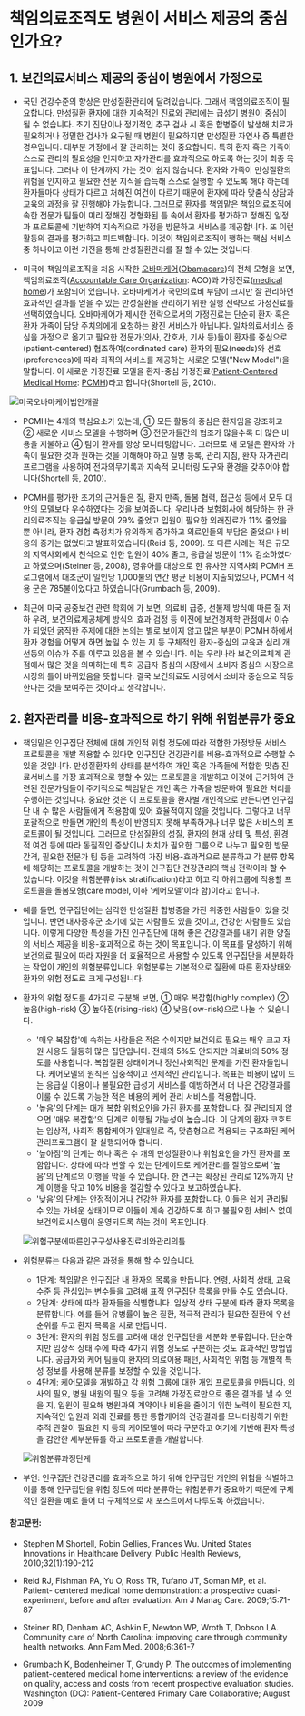 # 책임의료조직도 병원이 서비스 제공의 중심인가요?

## 1. 보건의료서비스 제공의 중심이 병원에서 가정으로

* 국민 건강수준의 향상은 만성질환관리에 달려있습니다. 그래서 책임의료조직이 필요합니다. 만성질환 환자에 대한 지속적인 진료와 관리에는 급성기 병원이 중심이 될 수 없습니다. 초기 진단이나 정기적인 추구 검사 시 혹은 합병증이 발생해 치료가 필요하거나 정밀한 검사가 요구될 때 병원이 필요하지만 만성질환 자연사 중 특별한 경우입니다. 대부분 가정에서 잘 관리하는 것이 중요합니다. 특히 환자 혹은 가족이 스스로 관리의 필요성을 인지하고 자가관리를 효과적으로 하도록 하는 것이 최종 목표입니다. 그러나 이 단계까지 가는 것이 쉽지 않습니다. 환자와 가족이 만성질환의 위험을 인지하고 필요한 전문 지식을 습득해 스스로 실행할 수 있도록 해야 하는데 환자들마다 상태가 다르고 처해진 여건이 다르기 때문에 환자에 따라 맞춤식 상담과 교육의 과정을 잘 진행해야 가능합니다. 그러므로 환자를 책임맡은 책임의료조직에 속한 전문가 팀들이 미리 정해진 정형화된 틀 속에서 환자를 평가하고 정해진 일정과 프로토콜에 기반하여 지속적으로 가정을 방문하고 서비스를 제공합니다. 또 이런 활동의 결과를 평가하고 피드백합니다. 이것이 책임의료조직이 행하는 핵심 서비스 중 하나이고 이런 기전을 통해 만성질환관리를 잘 할 수 있는 것입니다.

* 미국에 책임의료조직을 처음 시작한 [오바마케어](https://namu.wiki/w/%EC%98%A4%EB%B0%94%EB%A7%88%EC%BC%80%EC%96%B4)([Obamacare](https://en.wikipedia.org/wiki/Affordable_Care_Act))의 전체 모형을 보면, 책임의료조직([Accountable Care Organization](https://en.wikipedia.org/wiki/Accountable_care_organization): ACO)과 가정진료([medical home](https://en.wikipedia.org/wiki/Medical_home))가 포함되어 있습니다. 오바마케어가 국민의료비 부담이 크지만 잘 관리하면 효과적인 결과를 얻을 수 있는 만성질환을 관리하기 위한 실행 전략으로 가정진료를 선택하였습니다. 오바마케어가 제시한 전략으로서의 가정진료는 단순히 환자 혹은 환자 가족이 담당 주치의에게 요청하는 왕진 서비스가 아닙니다. 일차의료서비스 중심을 가정으로 옮기고 필요한 전문가(의사, 간호사, 기사 등)들이 환자를 중심으로(patient-centered) 협조하여(cordinated care) 환자의 필요(needs)와 선호(preferences)에 따라 최적의 서비스를 제공하는 새로운 모델("New Model")을 말합니다. 이 새로운 가정진료 모델을 환자-중심 가정진료([Patient-Centered Medical Home](https://www.cdc.gov/dhdsp/policy_resources/pcmh.htm#:~:text=Home%20(PCMH)%20Model-,Patient%2DCentered%20Medical%20Home%20(PCMH)%20Model,care%20across%20the%20health%20system.): [PCMH](https://www.ahrq.gov/ncepcr/research/care-coordination/pcmh/define.html))라고 합니다(Shortell 등, 2010).

![미국오바마케어법안개괄](<미국오바마케어법안개괄.png>)

* PCMH는 4개의 핵심요소가 있는데, ① 모든 활동의 중심은 환자임을 강조하고 ② 새로운 서비스 모델을 수행하며 ③ 전문가들간의 협조가 많을수록 더 많은 비용을 지불하고 ④ 팀이 환자를 항상 모니터링합니다. 그러므로 새 모델은 환자와 가족이 필요한 것과 원하는 것을 이해해야 하고 질병 등록, 관리 지침, 환자 자가관리 프로그램을 사용하여 전자의무기록과 지속적 모니터링 도구와 환경을 갖추어야 합니다(Shortell 등, 2010). 

* PCMH를 평가한 초기의 근거들은 질, 환자 만족, 돌봄 협력, 접근성 등에서 모두 대안의 모델보다 우수하였다는 것을 보여줍니다. 우리나라 보험회사에 해당하는 한 관리의료조직는 응급실 방문이 29% 줄었고 입원이 필요한 외래진료가 11% 줄었을 뿐 아니라, 환자 경험 측정치가 유의하게 증가하고 의료인들의 부담은 줄었으나 비용의 증가는 없었다고 발표하였습니다(Reid 등, 2009). 또 다른 사례는 적은 규모의 지역사회에서 천식으로 인한 입원이 40% 줄고, 응급실 방문이 11% 감소하였다고 하였으며(Steiner 등, 2008), 영유아를 대상으로 한 유사한 지역사회 PCMH 프로그램에서 대조군이 일인당 1,000불의 연간 평균 비용이 지출되었으나, PCMH 적용 군은 785불이었다고 하였습니다(Grumbach 등, 2009).    

* 최근에 미국 공중보건 관련 학회에 가 보면, 의료비 급증, 선불제 방식에 따른 질 저하 우려, 보건의료제공체계 방식의 효과 검정 등 이전에 보건경제학 관점에서 이슈가 되었던 굵직한 주제에 대한 논의는 별로 보이지 않고 많은 부분이 PCMH 하에서 환자 경험을 어떻게 하면 높일 수 있는 지 등 구체적인 환자-중심의 교육과 심리 개선등의 이슈가 주를 이루고 있음을 볼 수 있습니다. 이는 우리나라 보건의료체계 관점에서 많은 것을 의미하는데 특히 공급자 중심의 시장에서 소비자 중심의 시장으로 시장의 틀이 바뀌었음을 뜻합니다. 결국 보건의료도 시장에서 소비자 중심으로 작동한다는 것을 보여주는 것이라고 생각합니다.

## 2. 환자관리를 비용-효과적으로 하기 위해 위험분류가 중요

* 책임맡은 인구집단 전체에 대해 개인적 위험 정도에 따라 적합한 가정방문 서비스 프로토콜을 개발 적용할 수 있다면 인구집단 건강관리를 비용-효과적으로 수행할 수 있을 것입니다. 만성질환자의 상태를 분석하여 개인 혹은 가족들에 적합한 맞춤 진료서비스를 가장 효과적으로 행할 수 있는 프로토콜을 개발하고 이것에 근거하여 관련된 전문가팀들이 주기적으로 책임맡은 개인 혹은 가족을 방문하여 필요한 처리를 수행하는 것입니다. 중요한 것은 이 프로토콜을 환자별 개인적으로 만든다면 인구집단 내 수 많은 사람들에게 적용함에 있어 효율적이지 않을 것입니다. 그렇다고 너무 포괄적으로 만들면 개인의 특성이 반영되지 못해 부족하거나 너무 많은 서비스의 프로토콜이 될 것입니다. 그러므로 만성질환의 성질, 환자의 현재 상태 및 특성, 환경적 여건 등에 따라 동질적인 증상이나 처치가 필요한 그룹으로 나누고 필요한 방문 간격, 필요한 전문가 팀 등을 고려하여 가장 비용-효과적으로 분류하고 각 분류 항목에 해당하는 프로토콜을 개발하는 것이 인구집단 건강관리의 핵심 전략이라 할 수 있습니다. 이것을 위험분류(risk stratification)라고 하고 각 하위그룹에 적용할 프로토콜을 돌봄모형(care model, 이하 '케어모델'이라 함)이라고 합니다.

* 예를 들면, 인구집단에는 심각한 만성질환 합병증을 가진 위중한 사람들이 있을 것입니다. 반면 대사증후군 초기에 있는 사람들도 있을 것이고, 건강한 사람들도 있습니다. 이렇게 다양한 특성을 가진 인구집단에 대해 좋은 건강결과를 내기 위한 양질의 서비스 제공을 비용-효과적으로 하는 것이 목표입니다. 이 목표를 달성하기 위해 보건의료 필요에 따라 자원을 더 효율적으로 사용할 수 있도록 인구집단을 세분화하는 작업이 개인의 위험분류입니다. 위험분류는 기본적으로 질환에 따른 환자상태와 환자의 위험 정도로 크게 구성됩니다. 

* 환자의 위험 정도를 4가지로 구분해 보면, ① 매우 복잡함(highly complex) ② 높음(high-risk) ③ 높아짐(rising-risk) ④ 낮음(low-risk)으로 나눌 수 있습니다.

   * '매우 복잡함'에 속하는 사람들은 적은 수이지만 보건의료 필요는 매우 크고 자원 사용도 월등히 많은 집단입니다. 전체의 5%도 안되지만 의료비의 50% 정도를 사용합니다. 복합질환 상태이거나 정신사회적인 문제를 가진 환자들입니다. 케어모델의 원칙은 집중적이고 선제적인 관리입니다. 목표는 비용이 많이 드는 응급실 이용이나 불필요한 급성기 서비스를 예방하면서 더 나은 건강결과를 이룰 수 있도록 가능한 적은 비용의 케어 관리 서비스를 적용합니다.
   * '높음'의 단계는 대개 복합 위험요인을 가진 환자를 포함합니다. 잘 관리되지 않으면 '매우 복잡함'의 단계로 이행될 가능성이 높습니다. 이 단계의 환자 코호트는 임상적, 사회적 통합케어가 일대일로 즉, 맞춤형으로 적용되는 구조화된 케어관리프로그램이 잘 실행되어야 합니다.
   * '높아짐'의 단계는 하나 혹은 수 개의 만성질환이나 위험요인을 가진 환자를 포함합니다. 상태에 따라 변할 수 있는 단계이므로 케어관리를 잘함으로써 '높음'의 단계로의 이행을 막을 수 있습니다. 한 연구는 확장된 관리로 12%까지 단계 이행을 막고 10% 비용을 절감할 수 있다고 보고하였습니다.
   * '낮음'의 단계는 안정적이거나 건강한 환자를 포함합니다. 이들은 쉽게 관리될 수 있는 가벼운 상태이므로 이들이 계속 건강하도록 하고 불필요한 서비스 없이 보건의료시스템이 운영되도록 하는 것이 목표입니다.   

   ![위험구분에따른인구구성사용진료비와관리의틀](<위험구분에따른인구구성사용진료비와관리의틀.png>)

* 위험분류는 다음과 같은 과정을 통해 할 수 있습니다.

   * 1단계: 책임맡은 인구집단 내 환자의 목록을 만듭니다. 연령, 사회적 상태, 교육수준 등 관심있는 변수들을 고려해 표적 인구집단 목록을 만들 수도 있습니다.
   * 2단계: 상태에 따라 환자들을 식별합니다. 임상적 상태 구분에 따라 환자 목록을 분류함니다. 예를 들어 유병률이 높은 질환, 적극적 관리가 필요한 질환에 우선순위를 두고 환자 목록을 새로 만듭니다.
   * 3단계: 환자의 위험 정도를 고려해 대상 인구집단을 세분화 분류합니다. 단순하지만 임상적 상태 수에 따라 4가지 위험 정도로 구분하는 것도 효과적인 방법입니다. 공급자와 케어 팀들이 환자의 의료이용 패턴, 사회적인 위험 등 개별적 특성 정보를 사용해 분류를 보정할 수 있을 것입니다.
   * 4단계: 케어모델을 개발하고 각 위험 그룹에 대한 개입 프로토콜을 만듭니다. 의사의 필요, 병원 내원의 필요 등을 고려해 가정진료만으로 좋은 결과를 낼 수 있을 지, 입원이 필요해 병원과의 계약이나 비용을 줄이기 위한 노력이 필요한 지, 지속적인 입원과 외래 진료를 통한 통합케어와 건강결과를 모니터링하기 위한 추적 관찰이 필요한 지 등의 케어모델에 따라 구분하고 여기에 기반해 환자 특성을 감안한 세부분류를 하고 프로토콜을 개발합니다.

   ![위험분류과정단계](<위험분류과정단계.png>)

* 부언: 인구집단 건강관리를 효과적으로 하기 위해 인구집단 개인의 위험을 식별하고 이를 통해 인구집단을 위험 정도에 따라 분류하는 위험분류가 중요하기 때문에 구체적인 질환을 예로 들어 더 구체적으로 새 포스트에서 다루도록 하겠습니다.

#### 참고문헌:    

* Stephen M Shortell, Robin Gellies, Frances Wu. United States Innovations in Healthcare Delivery. Public Health Reviews, 2010;32(1):190-212    

* Reid RJ, Fishman PA, Yu O, Ross TR, Tufano JT, Soman MP, et al. Patient- centered medical home demonstration: a prospective quasi-experiment, before and after evaluation. Am J Manag Care. 2009;15:71-87    

* Steiner BD, Denham AC, Ashkin E, Newton WP, Wroth T, Dobson LA. Community care of North Carolina: improving care through community health networks. Ann Fam Med. 2008;6:361-7    

* Grumbach K, Bodenheimer T, Grundy P. The outcomes of implementing patient-centered medical home interventions: a review of the evidence on quality, access and costs from recent prospective evaluation studies. Washington (DC): Patient-Centered Primary Care Collaborative; August 2009    